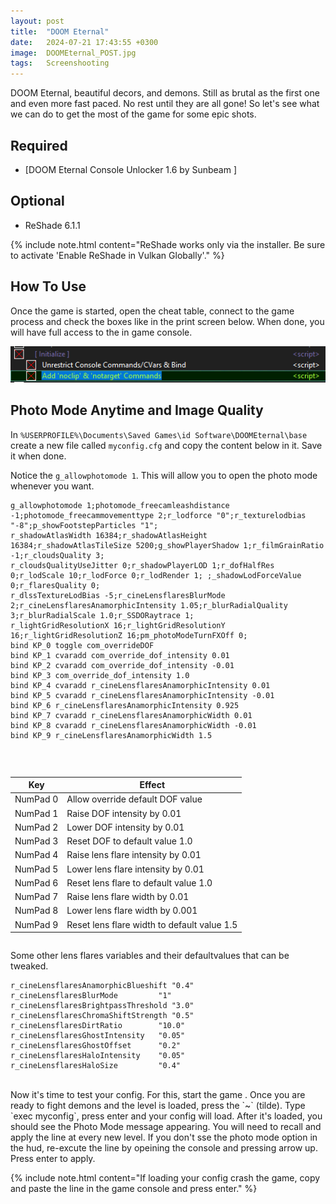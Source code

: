 ```yaml
---
layout: post
title:  "DOOM Eternal"
date:   2024-07-21 17:43:55 +0300
image:  DOOMEternal_POST.jpg
tags:   Screenshooting
---
```


DOOM Eternal, beautiful decors, and demons. Still as brutal as the first one and even more fast paced. No rest until they are all gone! 
So let's see what we can do to get the most of the game for some epic shots.

## Required

* [DOOM Eternal Console Unlocker 1.6 by Sunbeam ]

## Optional
* ReShade 6.1.1

{% include note.html content="ReShade works only via the installer. Be sure to activate 'Enable ReShade in Vulkan Globally'." %}

## How To Use
Once the game is started, open the cheat table, connect to the game process and check the boxes like in the print screen below.
When done, you will have full access to the in game console. 

![image](/images/DOOMEternal-01.png)
 
## Photo Mode Anytime and Image Quality 

In `%USERPROFILE%\Documents\Saved Games\id Software\DOOMEternal\base` create a new file called `myconfig.cfg` and copy the content below in it. 
Save it when done. 

Notice the `g_allowphotomode 1`. This will allow you to open the photo mode whenever you want. 

```
g_allowphotomode 1;photomode_freecamleashdistance -1;photomode_freecammovementtype 2;r_lodforce "0";r_texturelodbias "-8";p_showFootstepParticles "1";
r_shadowAtlasWidth 16384;r_shadowAtlasHeight 16384;r_shadowAtlasTileSize 5200;g_showPlayerShadow 1;r_filmGrainRatio -1;r_cloudsQuality 3;
r_cloudsQualityUseJitter 0;r_shadowPlayerLOD 1;r_dofHalfRes 0;r_lodScale 10;r_lodForce 0;r_lodRender 1; ;_shadowLodForceValue 0;r_flaresQuality 0;
r_dlssTextureLodBias -5;r_cineLensflaresBlurMode 2;r_cineLensflaresAnamorphicIntensity 1.05;r_blurRadialQuality 3;r_blurRadialScale 1.0;r_SSDORaytrace 1;
r_lightGridResolutionX 16;r_lightGridResolutionY 16;r_lightGridResolutionZ 16;pm_photoModeTurnFXOff 0;
bind KP_0 toggle com_overrideDOF
bind KP_1 cvaradd com_override_dof_intensity 0.01
bind KP_2 cvaradd com_override_dof_intensity -0.01
bind KP_3 com_override_dof_intensity 1.0
bind KP_4 cvaradd r_cineLensflaresAnamorphicIntensity 0.01
bind KP_5 cvaradd r_cineLensflaresAnamorphicIntensity -0.01
bind KP_6 r_cineLensflaresAnamorphicIntensity 0.925
bind KP_7 cvaradd r_cineLensflaresAnamorphicWidth 0.01
bind KP_8 cvaradd r_cineLensflaresAnamorphicWidth -0.01
bind KP_9 r_cineLensflaresAnamorphicWidth 1.5
```
<br>
<style>
.table_component {
    overflow: auto;
    width: 100%;
}

.table_component table {
    border: 1px solid #dededf;
    height: 100%;
    width: 100%;
    table-layout: fixed;
    border-collapse: collapse;
    border-spacing: 1px;
    text-align: left;
}

.table_component caption {
    caption-side: top;
    text-align: left;
}

.table_component th {
    border: 1px solid #dededf;
    background-color: #eceff1;
    color: #000000;
    padding: 5px;
}

.table_component td {
    border: 1px solid #dededf;
    background-color: #ffffff;
    color: #000000;
    padding: 5px;
}
</style>
<div class="table_component" role="region" tabindex="0">
<table>
    <thead>
        <tr>
            <th>Key</th>
            <th>Effect </th>
        </tr>
    </thead>
    <tbody>
        <tr>
            <td>NumPad 0</td>
            <td>Allow override default DOF value </td>
        </tr>
        <tr>
            <td>NumPad 1</td>
            <td>Raise DOF intensity by 0.01 </td>
        </tr>
        <tr>
            <td>NumPad 2</td>
            <td>Lower DOF intensity by 0.01 </td>
        </tr>
        <tr>
            <td>NumPad 3</td>
            <td>Reset DOF to default value 1.0 </td>
        </tr>
        <tr>
            <td>NumPad 4</td>
            <td>Raise lens flare intensity by 0.01 </td>
        </tr>
        <tr>
            <td>NumPad 5</td>
            <td>Lower lens flare intensity by 0.01 </td>
        </tr>
        <tr>
            <td>NumPad 6</td>
            <td>Reset lens flare to default value 1.0 </td>
        </tr>
        <tr>
            <td>NumPad 7</td>
            <td>Raise lens flare width by 0.01 </td>
        </tr>
        <tr>
            <td>NumPad 8</td>
            <td>Lower lens flare width by 0.001 </td>
        </tr>
        <tr>
            <td>NumPad 9</td>
            <td>Reset lens flare width to default value 1.5 </td>
        </tr>
        <tr></tr>
    </tbody>
</table>
</div>

Some other lens flares variables and their defaultvalues that can be tweaked.

```
r_cineLensflaresAnamorphicBlueshift "0.4"
r_cineLensflaresBlurMode         "1"
r_cineLensflaresBrightpassThreshold "3.0"
r_cineLensflaresChromaShiftStrength "0.5"
r_cineLensflaresDirtRatio        "10.0"
r_cineLensflaresGhostIntensity   "0.05"
r_cineLensflaresGhostOffset      "0.2"
r_cineLensflaresHaloIntensity    "0.05"
r_cineLensflaresHaloSize         "0.4"
```
<br>
Now it's time to test your config. For this, start the game . Once you are ready to fight demons and the level is loaded, press the `~` (tilde).
Type `exec myconfig`, press enter and your config will load. After it's loaded, you should see the Photo Mode message appearing.
You will need to recall and apply the line at every new level. If you don't sse the photo mode option in the hud, re-excute the line by opeining the console and pressing arrow up. 
Press enter to apply.

{% include note.html content="If loading your config crash the game, copy and paste the line in the game console and press enter." %}
